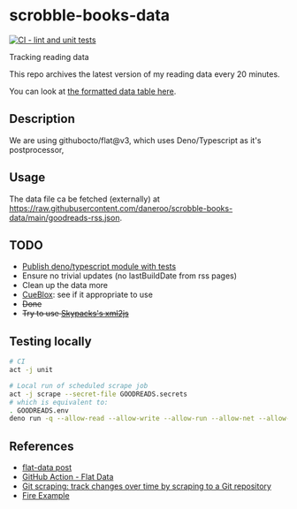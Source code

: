 # scrobble-books-data

[![CI - lint and unit tests](https://github.com/daneroo/scrobble-books-data/actions/workflows/unit.yml/badge.svg?branch=main)](https://github.com/daneroo/scrobble-books-data/actions/workflows/unit.yml)

Tracking reading data

This repo archives the latest version of my reading data every 20 minutes.

You can look at [the formatted data table here](https://flatgithub.com/daneroo/scrobble-books-data).

## Description

We are using githubocto/flat@v3, which uses Deno/Typescript as it's postprocessor,

## Usage

The data file ca be fetched (externally) at <https://raw.githubusercontent.com/daneroo/scrobble-books-data/main/goodreads-rss.json>.

## TODO

- [Publish deno/typescript module with tests](https://www.brunnerliv.io/articles/create-your-first-module-with-deno)
- Ensure no trivial updates (no lastBuildDate from rss pages)
- Clean up the data more
- [CueBlox](https://www.cueblox.com/): see if it appropriate to use
- ~~Done~~
- ~~Try to use [Skypacks's xml2js](https://www.skypack.dev/view/xml2js)~~

## Testing locally

```bash
# CI
act -j unit

# Local run of scheduled scrape job
act -j scrape --secret-file GOODREADS.secrets
# which is equivalent to:
. GOODREADS.env
deno run -q --allow-read --allow-write --allow-run --allow-net --allow-env --unstable src/postprocess.js goodreads-rss-ignore-me-p1.xml
```

## References

- [flat-data post](https://next.github.com/projects/flat-data)
- [GitHub Action - Flat Data](https://github.com/marketplace/actions/flat-data)
- [Git scraping: track changes over time by scraping to a Git repository](https://simonwillison.net/2020/Oct/9/git-scraping/)
- [Fire Example](https://github.com/simonw/ca-fires-history)

